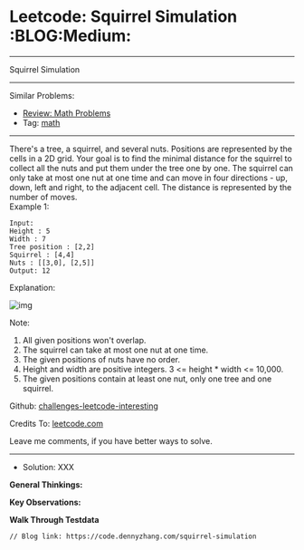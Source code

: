 # Leetcode: Squirrel Simulation     :BLOG:Medium:


---

Squirrel Simulation  

---

Similar Problems:  
-   [Review: Math Problems](https://code.dennyzhang.com/review-math)
-   Tag: [math](https://code.dennyzhang.com/tag/math)

---

There's a tree, a squirrel, and several nuts. Positions are represented by the cells in a 2D grid. Your goal is to find the minimal distance for the squirrel to collect all the nuts and put them under the tree one by one. The squirrel can only take at most one nut at one time and can move in four directions - up, down, left and right, to the adjacent cell. The distance is represented by the number of moves.  
Example 1:  

    Input: 
    Height : 5
    Width : 7
    Tree position : [2,2]
    Squirrel : [4,4]
    Nuts : [[3,0], [2,5]]
    Output: 12

Explanation:  

![img](//raw.githubusercontent.com/DennyZhang/challenges-leetcode-interesting/master/images/squirrel-simulation.png)  

Note:  
1.  All given positions won't overlap.
2.  The squirrel can take at most one nut at one time.
3.  The given positions of nuts have no order.
4.  Height and width are positive integers. 3 <= height \* width <= 10,000.
5.  The given positions contain at least one nut, only one tree and one squirrel.

Github: [challenges-leetcode-interesting](https://github.com/DennyZhang/challenges-leetcode-interesting/tree/master/problems/squirrel-simulation)  

Credits To: [leetcode.com](https://leetcode.com/problems/squirrel-simulation/description/)  

Leave me comments, if you have better ways to solve.  

---

-   Solution: XXX

**General Thinkings:**  


**Key Observations:**  


**Walk Through Testdata**  


    // Blog link: https://code.dennyzhang.com/squirrel-simulation